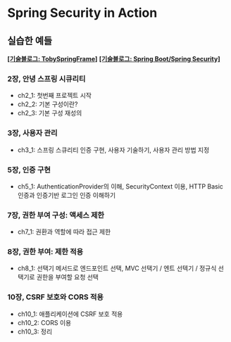 # Spring Security in Action
## 실습한 예들
[<B>[기술블로그: TobySpringFrame]</B>](https://blank001.tistory.com/category/Spring%20Security%20in%20Action)
[<B>[기술블로그: Spring Boot/Spring Security]</B>](https://blank001.tistory.com/category/Spring%20Boot/Spring%20Security)

### 2장, 안녕 스프링 시큐리티
- ch2_1: 첫번째 프로젝트 시작
- ch2_2: 기본 구성이란?
- ch2_3: 기본 구성 재성의

### 3장, 사용자 관리
- ch3_1: 스프링 스큐리티 인증 구현, 사용자 기술하기, 사용자 관리 방법 지정

### 5장, 인증 구현
- ch5_1: AuthenticationProvider의 이해, SecurityContext 이용, HTTP Basic 인증과 인증기반 로그인 인증 이해하기

### 7장, 권한 부여 구성: 액세스 제한
- ch7_1: 권환과 역할에 따라 접근 제한

### 8장, 권한 부여: 제한 적용
- ch8_1: 선택기 메서드로 엔드포인트 선택, MVC 선택기 / 엔트 선텍기 / 정규식 선택기로 권한을 부여할 요청 선택

### 10장, CSRF 보호와 CORS 적용
- ch10_1: 애플리케이션에 CSRF 보호 적용
- ch10_2: CORS 이용
- ch10_3: 정리
